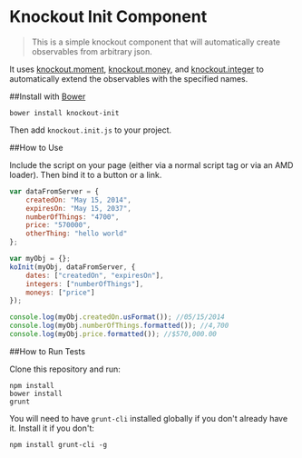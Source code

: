 # Knockout Init Component

> This is a simple knockout component that will automatically create observables from arbitrary json.

It uses [knockout.moment](https://github.com/ArchonInfoSys/knockout-moment), [knockout.money](https://github.com/ArchonInfoSys/knockout-money), and [knockout.integer](https://github.com/ArchonInfoSys/knockout-integer) to automatically extend the observables with the specified names.

##Install with [Bower](http://bower.io/)

```
bower install knockout-init
```

Then add `knockout.init.js` to your project.

##How to Use

Include the script on your page (either via a normal script tag or via an AMD loader). Then bind it to a button or a link.

```js
var dataFromServer = {
	createdOn: "May 15, 2014",
	expiresOn: "May 15, 2037",
	numberOfThings: "4700",
	price: "570000",
	otherThing: "hello world"
};

var myObj = {};
koInit(myObj, dataFromServer, {
	dates: ["createdOn", "expiresOn"],
	integers: ["numberOfThings"],
	moneys: ["price"]
});

console.log(myObj.createdOn.usFormat()); //05/15/2014
console.log(myObj.numberOfThings.formatted()); //4,700
console.log(myObj.price.formatted()); //$570,000.00
```

##How to Run Tests

Clone this repository and run:

```
npm install
bower install
grunt
```

You will need to have `grunt-cli` installed globally if you don't already have it. Install it if you don't:

```
npm install grunt-cli -g
```